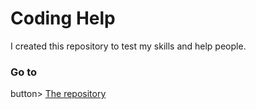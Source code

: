 # Coding Help
<!DOCTYPE html>
<html>
<head>
I created this repository to test my skills and help people.
<h3>Go to</h3>button>
<a href="https://github.com/ArenPRO14/Test-Repository">The repository</a>
